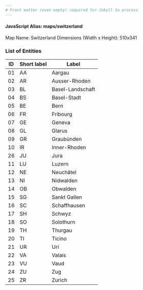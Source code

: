 ```yaml
---
# Front matter (even empty) required for Jekyll to process
---
```


#### JavaScript Alias: maps/switzerland

Map Name: Switzerland
Dimensions (Width x Height): 510x341





### List of Entities

ID | Short label | Label
---|---|---|
01|AA|Aargau
02|AR|Ausser-Rhoden
03|BL|Basel-Landschaft
04|BS|Basel-Stadt
05|BE|Bern
06|FR|Fribourg
07|GE|Geneva
08|GL|Glarus
09|GR|Graubünden
10|IR|Inner-Rhoden
26|JU|Jura
11|LU|Luzern
12|NE|Neuchâtel
13|NI|Nidwalden
14|OB|Obwalden
15|SG|Sankt Gallen
16|SC|Schaffhausen
17|SH|Schwyz
18|SO|Solothurn
19|TH|Thurgau
20|TI|Ticino
21|UR|Uri
22|VA|Valais
23|VU|Vaud
24|ZU|Zug
25|ZR|Zurich

